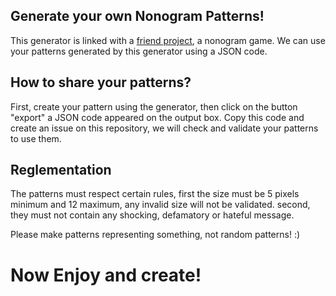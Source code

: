 ## Generate your own Nonogram Patterns!
This generator is linked with a <a href="https://lddd.dev/ext_lddd/pages/game_nonogramme/">friend project</a>, a nonogram game.
We can use your patterns generated by this generator using a JSON code.

## How to share your patterns?

First, create your pattern using the generator, then click on the button "export" a JSON code appeared on the output box. 
Copy this code and create an issue on this repository, we will check and validate your patterns to use them.

## Reglementation

The patterns must respect certain rules, first the size must be 5 pixels minimum and 12 maximum, any invalid size will not be validated.
second, they must not contain any shocking, defamatory or hateful message.

Please make patterns representing something, not random patterns! :)

# Now Enjoy and create!
